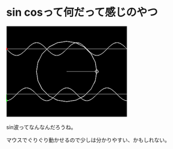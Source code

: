 sin cosって何だって感じのやつ
=============================

![動作画面的なやつ](movie.gif)

sin波ってなんなんだろうね。

マウスでぐりぐり動かせるので少しは分かりやすい、かもしれない。
